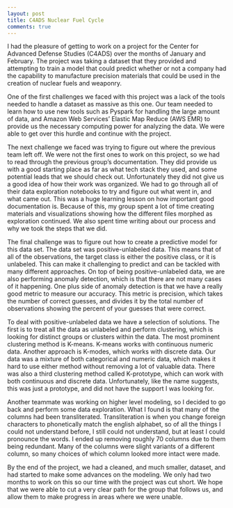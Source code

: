 ```yaml
---
layout: post
title: C4ADS Nuclear Fuel Cycle
comments: true
---
```


I had the pleasure of getting to work on a project for the Center for Advanced Defense Studies (C4ADS) over the months of January and February. The project was taking a dataset that they provided and attempting to train a model that could predict whether or not a company had the capability to manufacture precision materials that could be used in the creation of nuclear fuels and weaponry. 
    
One of the first challenges we faced with this project was a lack of the tools needed to handle a dataset as massive as this one. Our team needed to learn how to use new tools such as Pyspark for handling the large amount of data, and Amazon Web Services’ Elastic Map Reduce (AWS EMR) to provide us the necessary computing power for analyzing the data. We were able to get over this hurdle and continue with the project.
    
The next challenge we faced was trying to figure out where the previous team left off. We were not the first ones to work on this project, so we had to read through the previous group’s documentation. They did provide us with a good starting place as far as what tech stack they used, and some potential leads that we should check out. Unfortunately they did not give us a good idea of how their work was organized. We had to go through all of their data exploration notebooks to try and figure out what went in, and what came out. This was a huge learning lesson on how important good documentation is. Because of this, my group spent a lot of time creating materials and visualizations showing how the different files morphed as exploration continued. We also spent time writing about our process and why we took the steps that we did.
    
The final challenge was to figure out how to create a predictive model for this data set. The data set was positive-unlabeled data. This means that of all of the observations, the target class is either the positive class, or it is unlabeled. This can make it challenging to predict and can be tackled with many different approaches. On top of being positive-unlabeled data, we are also performing anomaly detection, which is that there are not many cases of it happening. One plus side of anomaly detection is that we have a really good metric to measure our accuracy. This metric is precision, which takes the number of correct guesses, and divides it by the total number of observations showing the percent of your guesses that were correct. 

To deal with positive-unlabeled data we have a selection of solutions. The first is to treat all the data as unlabeled and perform clustering, which is looking for distinct groups or clusters within the data. The most prominent clustering method is K-means. K-means works with continuous numeric data. Another approach is K-modes, which works with discrete data. Our data was a mixture of both categorical and numeric data, which makes it hard to use either method without removing a lot of valuable data. There was also a third clustering method called K-prototype, which can work with both continuous and discrete data. Unfortunately, like the name suggests, this was just a prototype, and did not have the support I was looking for.

Another teammate was working on higher level modeling, so I decided to go back and perform some data exploration. What I found is that many of the columns had been transliterated. Transliteration is when you change foreign characters to phonetically match the english alphabet, so of all the things I could not understand before, I still could not understand, but at least I could pronounce the words. I ended up removing roughly 70 columns due to them being redundant. Many of the columns were slight variants of a different column, so many choices of which column looked more intact were made.

By the end of the project, we had a cleaned, and  much smaller, dataset, and had started to make some advances on the modeling. We only had two months to work on this so our time with the project was cut short. We hope that we were able to cut a very clear path for the group that follows us, and allow them to make progress in areas where we were unable.
